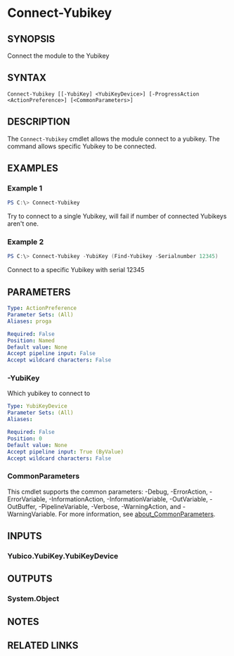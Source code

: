 ﻿---
external help file: VirotYubikey.dll-Help.xml
Module Name: VirotYubikey
online version:
schema: 2.0.0
---

# Connect-Yubikey

## SYNOPSIS
Connect the module to the Yubikey

## SYNTAX

```
Connect-Yubikey [[-YubiKey] <YubiKeyDevice>] [-ProgressAction <ActionPreference>] [<CommonParameters>]
```

## DESCRIPTION
The `Connect-Yubikey` cmdlet allows the module connect to a yubikey. The command allows specific Yubikey to be connected.

## EXAMPLES

### Example 1
```powershell
PS C:\> Connect-Yubikey
```

Try to connect to a single Yubikey, will fail if number of connected Yubikeys aren't one.

### Example 2
```powershell
PS C:\> Connect-Yubikey -YubiKey (Find-Yubikey -Serialnumber 12345)
```

Connect to a specific Yubikey with serial 12345

## PARAMETERS


```yaml
Type: ActionPreference
Parameter Sets: (All)
Aliases: proga

Required: False
Position: Named
Default value: None
Accept pipeline input: False
Accept wildcard characters: False
```

### -YubiKey
Which yubikey to connect to

```yaml
Type: YubiKeyDevice
Parameter Sets: (All)
Aliases:

Required: False
Position: 0
Default value: None
Accept pipeline input: True (ByValue)
Accept wildcard characters: False
```

### CommonParameters
This cmdlet supports the common parameters: -Debug, -ErrorAction, -ErrorVariable, -InformationAction, -InformationVariable, -OutVariable, -OutBuffer, -PipelineVariable, -Verbose, -WarningAction, and -WarningVariable. For more information, see [about_CommonParameters](http://go.microsoft.com/fwlink/?LinkID=113216).

## INPUTS

### Yubico.YubiKey.YubiKeyDevice

## OUTPUTS

### System.Object
## NOTES

## RELATED LINKS
